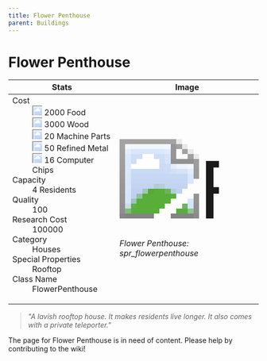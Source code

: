```yaml
---
title: Flower Penthouse
parent: Buildings
---
```

# Flower Penthouse

[//]: # (Pre-generated content)
<table><thead><tr><th>Stats</th><th>Image</th></tr></thead><tbody><tr><td><dl><dt>Cost</dt><dd><div class="resource-icon"><img style="object-position: -1009px -533px;" src="https://tfe2-wiki.github.io/assets/sprites.png"></div> 2000 Food<br><div class="resource-icon"><img style="object-position: -637px -751px;" src="https://tfe2-wiki.github.io/assets/sprites.png"></div> 3000 Wood<br><div class="resource-icon"><img style="object-position: -795px -761px;" src="https://tfe2-wiki.github.io/assets/sprites.png"></div> 20 Machine Parts<br><div class="resource-icon"><img style="object-position: -795px -775px;" src="https://tfe2-wiki.github.io/assets/sprites.png"></div> 50 Refined Metal<br><div class="resource-icon"><img style="object-position: -526px -523px;" src="https://tfe2-wiki.github.io/assets/sprites.png"></div> 16 Computer Chips</dd><dt>Capacity</dt><dd>4 Residents</dd><dt>Quality</dt><dd>100</dd><dt>Research Cost</dt><dd>100000</dd><dt>Category</dt><dd>Houses</dd><dt>Special Properties</dt><dd>Rooftop</dd><dt>Class Name</dt><dd>FlowerPenthouse</dd></dl></td><td><style>.building-image {width: 200px;height: 200px;overflow: hidden;position: relative;}.building-image img {image-rendering: pixelated;object-fit: none;transform: scale(10);transform-origin: left top;position: absolute;left: 0;top: 0;}.resource-image {width: 200px;height: 200px;overflow: hidden;position: relative;}.resource-image img {image-rendering: pixelated;object-fit: none;transform: scale(20);transform-origin: left top;position: absolute;left: 0;top: 0;}.building-icon {width: 20px;height: 20px;overflow: hidden;position: relative;display: inline-block;}.building-icon img {image-rendering: pixelated;object-fit: none;transform: scale(1);transform-origin: left top;position: absolute;left: 0;top: 0;}.resource-icon {width: 20px;height: 20px;overflow: hidden;position: relative;display: inline-block;}.resource-icon img {image-rendering: pixelated;object-fit: none;transform: scale(2);transform-origin: left top;position: absolute;left: 0;top: 0;}</style><div class="building-image"><img style="object-position: -906px -801px;" src="https://tfe2-wiki.github.io/assets/sprites.png" alt="Flower Penthouse Back"><img style="object-position: -884px -801px;" src="https://tfe2-wiki.github.io/assets/sprites.png" alt="Flower Penthouse"></div><i>Flower Penthouse: spr_flowerpenthouse</i></td></tr></tbody></table><blockquote><i>"A lavish rooftop house. It makes residents live longer. It also comes with a private teleporter."</i></blockquote>

The page for Flower Penthouse is in need of content. Please help by contributing to the wiki!
